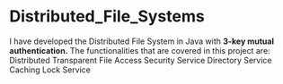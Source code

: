 # Distributed_File_Systems
I have developed the Distributed File System in Java with <b>3-key mutual authentication.</b>
The functionalities that are covered in this project are:
Distributed Transparent File Access
Security Service
Directory Service
Caching
Lock Service
